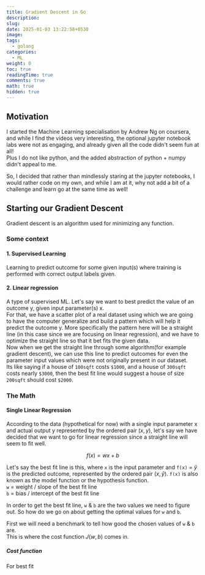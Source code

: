 ```yaml
---
title: Gradient Descent in Go
description: 
slug: 
date: 2025-01-03 13:22:58+0530
image: 
tags:
  - golang
categories:
  - ML
weight: 0
toc: true
readingTime: true
comments: true
math: true
hidden: true
---
```

## Motivation
I started the Machine Learning specialisation by Andrew Ng on coursera, and while I find the videos very interesting, the optional jupyter notebook labs were not as engaging, and already given all the code didn't seem fun at all!  
Plus I do not like python, and the added abstraction of python + numpy didn't appeal to me. 

So, I decided that rather than mindlessly staring at the jupyter notebooks, I would rather code on my own, and while I am at it, why not add a bit of a challenge and learn go at the same time as well!

## Starting our Gradient Descent
Gradient descent is an algorithm used for minimizing any function.  
### Some context
#### 1. Supervised Learning
Learning to predict outcome for some given input(s) where training is performed with correct output labels given.  
#### 2. Linear regression
A type of supervised ML. Let's say we want to best predict the value of an outcome y, given input parameter(s) x.  
For that, we have a scatter plot of a real dataset using which we are going to have the computer generalize and build a pattern which will help it predict the outcome y. More specifically the pattern here will be a straight line (in this case since we are focusing on linear regression), and we have to optimize the straight line so that it bet fits the given data.  
Now when we get the straight line through some algorithm(for example gradient descent), we can use this line to predict outcomes for even the parameter input values which were not originally present in our dataset.  
Its like saying if a house of `100sqft` costs `$1000`, and a house of `300sqft` costs nearly `$3000`, then the best fit line would suggest a house of size `200sqft` should cost `$2000`.

### The Math
#### Single Linear Regression
According to the data (hypothetical for now) with a single input parameter x and actual output y represented by the ordered pair $(x, y)$, let's say we have decided that we want to go for linear regression since a straight line will seem to fit well.

$$
f(x) = wx + b
$$

Let's say the best fit line is this, where `x` is the input parameter and `f(x)` = $\hat{y}$ is the predicted outcome, represented by the ordered pair $(x, \hat{y}$).  `f(x)` is also known as the model function or the hypothesis function.  
`w` = weight / slope of the best fit line  
`b` = bias / intercept of the best fit line

In order to get the best fit line, `w` & `b` are the two values we need to figure out. So how do we go on about getting the optimal values for `w` and `b`.  

First we will need a benchmark to tell how good the chosen values of `w` & `b` are.  
This is where the cost function $J(w,b)$ comes in.

##### Cost function
For best fit